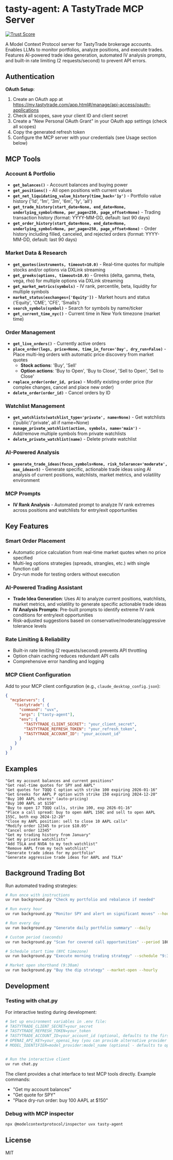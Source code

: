 # tasty-agent: A TastyTrade MCP Server
[![Trust Score](https://archestra.ai/mcp-catalog/api/badge/quality/ferdousbhai/tasty-agent)](https://archestra.ai/mcp-catalog/ferdousbhai__tasty-agent)

A Model Context Protocol server for TastyTrade brokerage accounts. Enables LLMs to monitor portfolios, analyze positions, and execute trades. Features AI-powered trade idea generation, automated IV analysis prompts, and built-in rate limiting (2 requests/second) to prevent API errors.

## Authentication

**OAuth Setup**:
1. Create an OAuth app at https://my.tastytrade.com/app.html#/manage/api-access/oauth-applications
2. Check all scopes, save your client ID and client secret  
3. Create a "New Personal OAuth Grant" in your OAuth app settings (check all scopes)
4. Copy the generated refresh token
5. Configure the MCP server with your credentials (see Usage section below)

## MCP Tools

### Account & Portfolio
- **`get_balances()`** - Account balances and buying power
- **`get_positions()`** - All open positions with current values
- **`get_net_liquidating_value_history(time_back='1y')`** - Portfolio value history ('1d', '1m', '3m', '6m', '1y', 'all')
- **`get_trade_history(start_date=None, end_date=None, underlying_symbol=None, per_page=250, page_offset=None)`** - Trading transaction history (format: YYYY-MM-DD, default: last 90 days)
- **`get_order_history(start_date=None, end_date=None, underlying_symbol=None, per_page=250, page_offset=None)`** - Order history including filled, canceled, and rejected orders (format: YYYY-MM-DD, default: last 90 days)

### Market Data & Research
- **`get_quotes(instruments, timeout=10.0)`** - Real-time quotes for multiple stocks and/or options via DXLink streaming
- **`get_greeks(options, timeout=10.0)`** - Greeks (delta, gamma, theta, vega, rho) for multiple options via DXLink streaming
- **`get_market_metrics(symbols)`** - IV rank, percentile, beta, liquidity for multiple symbols
- **`market_status(exchanges=['Equity'])`** - Market hours and status ('Equity', 'CME', 'CFE', 'Smalls')
- **`search_symbols(symbol)`** - Search for symbols by name/ticker
- **`get_current_time_nyc()`** - Current time in New York timezone (market time)

### Order Management
- **`get_live_orders()`** - Currently active orders
- **`place_order(legs, price=None, time_in_force='Day', dry_run=False)`** - Place multi-leg orders with automatic price discovery from market quotes
  - **Stock actions**: 'Buy', 'Sell'
  - **Option actions**: 'Buy to Open', 'Buy to Close', 'Sell to Open', 'Sell to Close'
- **`replace_order(order_id, price)`** - Modify existing order price (for complex changes, cancel and place new order)
- **`delete_order(order_id)`** - Cancel orders by ID

### Watchlist Management
- **`get_watchlists(watchlist_type='private', name=None)`** - Get watchlists ('public'/'private', all if name=None)
- **`manage_private_watchlist(action, symbols, name='main')`** - Add/remove multiple symbols from private watchlists
- **`delete_private_watchlist(name)`** - Delete private watchlist

### AI-Powered Analysis
- **`generate_trade_ideas(focus_symbols=None, risk_tolerance='moderate', max_ideas=5)`** - Generate specific, actionable trade ideas using AI analysis of current positions, watchlists, market metrics, and volatility environment

### MCP Prompts
- **IV Rank Analysis** - Automated prompt to analyze IV rank extremes across positions and watchlists for entry/exit opportunities

## Key Features

### Smart Order Placement
- Automatic price calculation from real-time market quotes when no price specified
- Multi-leg options strategies (spreads, strangles, etc.) with single function call
- Dry-run mode for testing orders without execution

### AI-Powered Trading Assistant
- **Trade Idea Generation**: Uses AI to analyze current positions, watchlists, market metrics, and volatility to generate specific actionable trade ideas
- **IV Analysis Prompts**: Pre-built prompts to identify extreme IV rank conditions for entry/exit opportunities
- Risk-adjusted suggestions based on conservative/moderate/aggressive tolerance levels

### Rate Limiting & Reliability
- Built-in rate limiting (2 requests/second) prevents API throttling
- Option chain caching reduces redundant API calls
- Comprehensive error handling and logging

### MCP Client Configuration

Add to your MCP client configuration (e.g., `claude_desktop_config.json`):
```json
{
  "mcpServers": {
    "tastytrade": {
      "command": "uvx",
      "args": ["tasty-agent"],
      "env": {
        "TASTYTRADE_CLIENT_SECRET": "your_client_secret",
        "TASTYTRADE_REFRESH_TOKEN": "your_refresh_token",
        "TASTYTRADE_ACCOUNT_ID": "your_account_id"
      }
    }
  }
}
```

## Examples

```
"Get my account balances and current positions"
"Get real-time quotes for SPY and AAPL"
"Get quotes for TQQQ C option with strike 100 expiring 2026-01-16"
"Get Greeks for AAPL P option with strike 150 expiring 2024-12-20"
"Buy 100 AAPL shares" (auto-pricing)
"Buy 100 AAPL at $150"
"Buy to open 17 TQQQ calls, strike 100, exp 2026-01-16"
"Place a call spread: buy to open AAPL 150C and sell to open AAPL 155C, both exp 2024-12-20"
"Close my AAPL position: sell to close 10 AAPL calls"
"Modify order 12345 to price $10.05"
"Cancel order 12345"
"Get my trading history from January"
"Get my private watchlists"
"Add TSLA and NVDA to my tech watchlist"
"Remove AAPL from my tech watchlist"
"Generate trade ideas for my portfolio"
"Generate aggressive trade ideas for AAPL and TSLA"
```

## Background Trading Bot

Run automated trading strategies:

```bash
# Run once with instructions
uv run background.py "Check my portfolio and rebalance if needed"

# Run every hour
uv run background.py "Monitor SPY and alert on significant moves" --hourly

# Run every day
uv run background.py "Generate daily portfolio summary" --daily

# Custom period (seconds)
uv run background.py "Scan for covered call opportunities" --period 1800  # every 30 minutes

# Schedule start time (NYC timezone)
uv run background.py "Execute morning trading strategy" --schedule "9:30am" --hourly

# Market open shorthand (9:30am)
uv run background.py "Buy the dip strategy" --market-open --hourly
```

## Development

### Testing with chat.py

For interactive testing during development:
```bash
# Set up environment variables in .env file:
# TASTYTRADE_CLIENT_SECRET=your_secret
# TASTYTRADE_REFRESH_TOKEN=your_token
# TASTYTRADE_ACCOUNT_ID=your_account_id (optional, defaults to the first account)
# OPENAI_API_KEY=your_openai_key (you can provide alternative provider of your choice as supported by pydantic-ai)
# MODEL_IDENTIFIER=model_provider:model_name (optional - defaults to openai:gpt-4.1)


# Run the interactive client
uv run chat.py
```

The client provides a chat interface to test MCP tools directly. Example commands:
- "Get my account balances"
- "Get quote for SPY" 
- "Place dry-run order: buy 100 AAPL at $150"

### Debug with MCP inspector

```bash
npx @modelcontextprotocol/inspector uvx tasty-agent
```

## License

MIT
